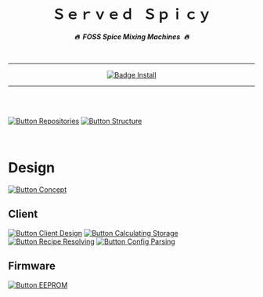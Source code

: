 
<div align = center>

# Ｓｅｒｖｅｄ Ｓｐｉｃｙ

***🔥 FOSS Spice Mixing Machines 🔥***

<br>

---

[![Badge Install]][Install]

---

</div>

<br>
<br>

[![Button Repositories]][Repositories]
[![Button Structure]][Structure]

<br>

# Design

[![Button Concept]][Concept]

## Client

[![Button Client Design]][Client Design]
[![Button Calculating Storage]][Calculating Storage]
[![Button Recipe Resolving]][Recipe Resolving]
[![Button Config Parsing]][Config Parsing]

## Firmware

[![Button EEPROM]][EEPROM]


<!--   🌶  🌶  🌶  🌶  🌶  🌶  🌶  🌶  🌶  🌶  🌶  🌶  🌶  🌶  🌶  🌶  🌶   -->

[Install]: Topics/Install.md

[Calculating Storage]: Topics/Client/Calculating%20Storage.md
[Recipe Resolving]: Topics/Client/Recipe%20Resolving.md
[Config Parsing]: Topics/Client/Config%20Parsing.md
[Client Design]: Topics/Client/Design.md
[Repositories]: Topics/Repositories.md 'Overview of all ServeSpicy repositories.'
[Structure]: Topics/Structure.md 'Structure of ServeSpicy repositories.'
[Concept]: Topics/Concept.md
[EEPROM]: Topics/Firmware/EEPROM.md


<!--   🌶  🌶  🌶  🌶  🌶  🌶  🌶    Buttons   🌶  🌶  🌶  🌶  🌶  🌶  🌶   -->

[Badge Install]: https://img.shields.io/badge/Install-red?style=for-the-badge

[Button Calculating Storage]: https://img.shields.io/badge/Calculating_Storage-yellow?style=for-the-badge
[Button Recipe Resolving]: https://img.shields.io/badge/Recipe_Resolving-yellow?style=for-the-badge
[Button Config Parsing]: https://img.shields.io/badge/Config_Parsing-yellow?style=for-the-badge
[Button Client Design]: https://img.shields.io/badge/Design-yellow?style=for-the-badge
[Button Repositories]: https://img.shields.io/badge/Repositories-yellow?style=for-the-badge
[Button Structure]: https://img.shields.io/badge/Structure-yellow?style=for-the-badge
[Button Concept]: https://img.shields.io/badge/Concept-yellow?style=for-the-badge
[Button EEPROM]: https://img.shields.io/badge/EEPROM-yellow?style=for-the-badge
